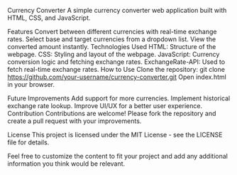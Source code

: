Currency Converter
A simple currency converter web application built with HTML, CSS, and JavaScript.


Features
Convert between different currencies with real-time exchange rates.
Select base and target currencies from a dropdown list.
View the converted amount instantly.
Technologies Used
HTML: Structure of the webpage.
CSS: Styling and layout of the webpage.
JavaScript: Currency conversion logic and fetching exchange rates.
ExchangeRate-API: Used to fetch real-time exchange rates.
How to Use
Clone the repository: git clone https://github.com/your-username/currency-converter.git
Open index.html in your browser.

Future Improvements
Add support for more currencies.
Implement historical exchange rate lookup.
Improve UI/UX for a better user experience.
Contribution
Contributions are welcome! Please fork the repository and create a pull request with your improvements.

License
This project is licensed under the MIT License - see the LICENSE file for details.

Feel free to customize the content to fit your project and add any additional information you think would be relevant.




